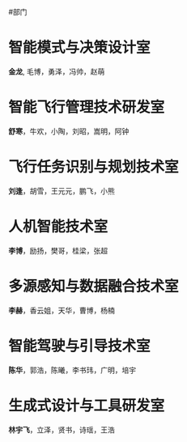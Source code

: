 #部门
# 智能模式与决策设计室
**金龙**, 毛博，勇泽，冯帅，赵萌
# 智能飞行管理技术研发室
**舒寒**，牛欢，小陶，刘昭，嵩明，阿钟
# 飞行任务识别与规划技术室
**刘逢**，胡雪，王元元，鹏飞，小熊
# 人机智能技术室
**李博**，励扬，樊哥，桂梁，张超
# 多源感知与数据融合技术室
**李赫**，香云姐，天华，曹博，杨楠
# 智能驾驶与引导技术室
**陈华**，郭浩，陈曦，李书玮，广明，培宇
# 生成式设计与工具研发室
**林宇飞**，立泽，贤书，诗瑶，王浩